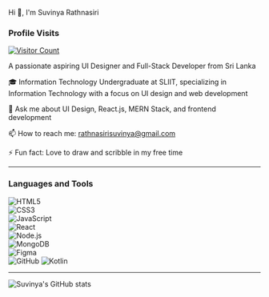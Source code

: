 Hi 👋, I'm Suvinya Rathnasiri  

### Profile Visits

[![Visitor Count](https://profile-counter.glitch.me/SuvinyaRathnasiri/count.svg)](https://github.com/SuvinyaRathnasiri)

A passionate aspiring UI Designer and Full-Stack Developer from Sri Lanka

🎓 Information Technology Undergraduate at SLIIT, specializing in Information Technology with a focus on UI design and web development

💬 Ask me about UI Design, React.js, MERN Stack, and frontend development

📫 How to reach me: rathnasirisuvinya@gmail.com

⚡ Fun fact: Love to draw and scribble in my free time

---

### Languages and Tools

![HTML5](https://img.shields.io/badge/-HTML5-E34F26?logo=html5&logoColor=white)  
![CSS3](https://img.shields.io/badge/-CSS3-1572B6?logo=css3&logoColor=white)  
![JavaScript](https://img.shields.io/badge/-JavaScript-F7DF1E?logo=javascript&logoColor=black)  
![React](https://img.shields.io/badge/-React-61DAFB?logo=react&logoColor=black)  
![Node.js](https://img.shields.io/badge/-Node.js-339933?logo=node.js&logoColor=white)  
![MongoDB](https://img.shields.io/badge/-MongoDB-47A248?logo=mongodb&logoColor=white)  
![Figma](https://img.shields.io/badge/-Figma-F24E1E?logo=figma&logoColor=white)  
![GitHub](https://img.shields.io/badge/-GitHub-181717?logo=github&logoColor=white)
![Kotlin](https://img.shields.io/badge/-Kotlin-0095D5?logo=kotlin&logoColor=white)

---


![Suvinya's GitHub stats](https://github-readme-stats.vercel.app/api?username=SuvinyaRathnasiri&show_icons=true&theme=radical)

